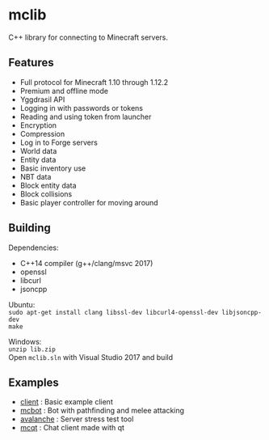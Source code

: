 # mclib
C++ library for connecting to Minecraft servers.

## Features
- Full protocol for Minecraft 1.10 through 1.12.2
- Premium and offline mode
- Yggdrasil API
- Logging in with passwords or tokens
- Reading and using token from launcher
- Encryption
- Compression
- Log in to Forge servers
- World data
- Entity data
- Basic inventory use
- NBT data
- Block entity data
- Block collisions
- Basic player controller for moving around

## Building

Dependencies:  
- C++14 compiler (g++/clang/msvc 2017)
- openssl
- libcurl
- jsoncpp

Ubuntu:  
`sudo apt-get install clang libssl-dev libcurl4-openssl-dev libjsoncpp-dev`  
`make`

Windows:  
`unzip lib.zip`  
Open `mclib.sln` with Visual Studio 2017 and build

## Examples
- [client](https://github.com/plushmonkey/mclib/blob/master/client/main.cpp) : Basic example client
- [mcbot](https://github.com/plushmonkey/mcbot) : Bot with pathfinding and melee attacking
- [avalanche](https://github.com/plushmonkey/avalanche) : Server stress test tool
- [mcqt](https://github.com/plushmonkey/mcqt) : Chat client made with qt
